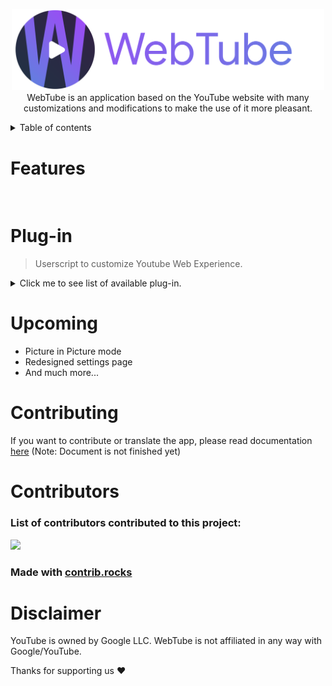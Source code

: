 <p align="center">
  <a href="https://webtubeapp.xyz/">
    <img src="./src/webtube_banner.svg" alt="Webtube icon" width="500"/>
  </a>
  </br>
  WebTube is an application based on the YouTube website with many customizations and modifications to make the use of it more pleasant.

  
<details>
<summary> Table of contents </summary>

 1. [Features](#Features)
 2. [Plug-in](#Plug-in)
 3. [Upcoming](#Upcoming)
 4. [Contributing](#Contributing)
 5. [Contributors](#Contributor)
 6. [Disclaimer](#Disclaimer)
 </details>

# Features
<picture>
  <source media="(prefers-color-scheme: dark)" srcset="/src/adblock-dark.svg">
  <source media="(prefers-color-scheme: light)" srcset="src/adblock-light.svg">
  <img alt="">
</picture>

<picture>
  <source media="(prefers-color-scheme: dark)" srcset="/src/plugin-dark.svg">
  <source media="(prefers-color-scheme: light)" srcset="/src/plugin-light.svg">
  <img alt="">
</picture>

<picture>
  <source media="(prefers-color-scheme: dark)" srcset="/src/lightweight-dark.svg">
  <source media="(prefers-color-scheme: light)" srcset="src/lightweight-light.svg">
  <img alt="">
</picture>

# Plug-in
>Userscript to customize Youtube Web Experience.
<details>
<summary>Click me to see list of available plug-in.</summary>

- Adguard: Block all Youtube ads
- AgeBypasser: Bypass age restriction
- AntiClickBait: Preview content without actually clicking on it
- SponsorBlock: Skip unwanted segments
- RYD: Display youtube dislikes
- Short Disabler: Disable short button
- WebTueb anonymous statistics: Obtain statistics on the use of the application in an anonymous way
</details>

# Upcoming
- Picture in Picture mode
- Redesigned settings page
- And much more...

# Contributing
If you want to contribute or translate the app, please read documentation [here](contributing.md)
(Note: Document is not finished yet)

# Contributors
<h3>List of contributors contributed to this project:</h3>

<a href = "https://github.com/thewebtube/webtubeapp/graphs/contributors">
  <img src = "https://contrib.rocks/image?repo=thewebtube/webtubeapp"/>
</a>

### Made with [contrib.rocks](https://contrib.rocks)

# Disclaimer
YouTube is owned by Google LLC. WebTube is not affiliated in any way with Google/YouTube.

Thanks for supporting us ❤️
